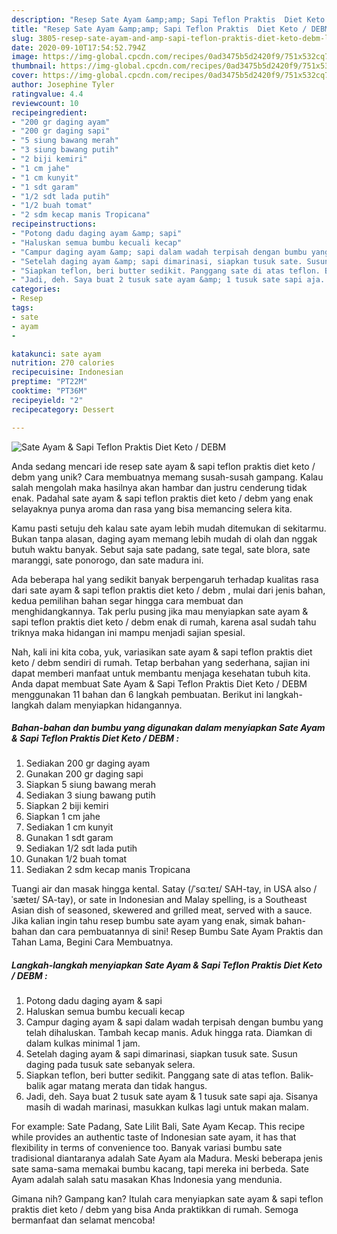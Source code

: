 ```yaml
---
description: "Resep Sate Ayam &amp;amp; Sapi Teflon Praktis  Diet Keto / DEBM , Lezat"
title: "Resep Sate Ayam &amp;amp; Sapi Teflon Praktis  Diet Keto / DEBM , Lezat"
slug: 3805-resep-sate-ayam-and-amp-sapi-teflon-praktis-diet-keto-debm-lezat
date: 2020-09-10T17:54:52.794Z
image: https://img-global.cpcdn.com/recipes/0ad3475b5d2420f9/751x532cq70/sate-ayam-sapi-teflon-praktis-diet-keto-debm-foto-resep-utama.jpg
thumbnail: https://img-global.cpcdn.com/recipes/0ad3475b5d2420f9/751x532cq70/sate-ayam-sapi-teflon-praktis-diet-keto-debm-foto-resep-utama.jpg
cover: https://img-global.cpcdn.com/recipes/0ad3475b5d2420f9/751x532cq70/sate-ayam-sapi-teflon-praktis-diet-keto-debm-foto-resep-utama.jpg
author: Josephine Tyler
ratingvalue: 4.4
reviewcount: 10
recipeingredient:
- "200 gr daging ayam"
- "200 gr daging sapi"
- "5 siung bawang merah"
- "3 siung bawang putih"
- "2 biji kemiri"
- "1 cm jahe"
- "1 cm kunyit"
- "1 sdt garam"
- "1/2 sdt lada putih"
- "1/2 buah tomat"
- "2 sdm kecap manis Tropicana"
recipeinstructions:
- "Potong dadu daging ayam &amp; sapi"
- "Haluskan semua bumbu kecuali kecap"
- "Campur daging ayam &amp; sapi dalam wadah terpisah dengan bumbu yang telah dihaluskan. Tambah kecap manis. Aduk hingga rata. Diamkan di dalam kulkas minimal 1 jam."
- "Setelah daging ayam &amp; sapi dimarinasi, siapkan tusuk sate. Susun daging pada tusuk sate sebanyak selera."
- "Siapkan teflon, beri butter sedikit. Panggang sate di atas teflon. Balik-balik agar matang merata dan tidak hangus."
- "Jadi, deh. Saya buat 2 tusuk sate ayam &amp; 1 tusuk sate sapi aja. Sisanya masih di wadah marinasi, masukkan kulkas lagi untuk makan malam."
categories:
- Resep
tags:
- sate
- ayam
- 

katakunci: sate ayam  
nutrition: 270 calories
recipecuisine: Indonesian
preptime: "PT22M"
cooktime: "PT36M"
recipeyield: "2"
recipecategory: Dessert

---
```



![Sate Ayam &amp; Sapi Teflon Praktis  Diet Keto / DEBM ](https://img-global.cpcdn.com/recipes/0ad3475b5d2420f9/751x532cq70/sate-ayam-sapi-teflon-praktis-diet-keto-debm-foto-resep-utama.jpg)

Anda sedang mencari ide resep sate ayam &amp; sapi teflon praktis  diet keto / debm  yang unik? Cara membuatnya memang susah-susah gampang. Kalau salah mengolah maka hasilnya akan hambar dan justru cenderung tidak enak. Padahal sate ayam &amp; sapi teflon praktis  diet keto / debm  yang enak selayaknya punya aroma dan rasa yang bisa memancing selera kita.

Kamu pasti setuju deh kalau sate ayam lebih mudah ditemukan di sekitarmu. Bukan tanpa alasan, daging ayam memang lebih mudah di olah dan nggak butuh waktu banyak. Sebut saja sate padang, sate tegal, sate blora, sate maranggi, sate ponorogo, dan sate madura ini.

Ada beberapa hal yang sedikit banyak berpengaruh terhadap kualitas rasa dari sate ayam &amp; sapi teflon praktis  diet keto / debm , mulai dari jenis bahan, kedua pemilihan bahan segar hingga cara membuat dan menghidangkannya. Tak perlu pusing jika mau menyiapkan sate ayam &amp; sapi teflon praktis  diet keto / debm  enak di rumah, karena asal sudah tahu triknya maka hidangan ini mampu menjadi sajian spesial.


Nah, kali ini kita coba, yuk, variasikan sate ayam &amp; sapi teflon praktis  diet keto / debm  sendiri di rumah. Tetap berbahan yang sederhana, sajian ini dapat memberi manfaat untuk membantu menjaga kesehatan tubuh kita. Anda dapat membuat Sate Ayam &amp; Sapi Teflon Praktis  Diet Keto / DEBM  menggunakan 11 bahan dan 6 langkah pembuatan. Berikut ini langkah-langkah dalam menyiapkan hidangannya.

<!--inarticleads1-->

##### Bahan-bahan dan bumbu yang digunakan dalam menyiapkan Sate Ayam &amp; Sapi Teflon Praktis  Diet Keto / DEBM :

1. Sediakan 200 gr daging ayam
1. Gunakan 200 gr daging sapi
1. Siapkan 5 siung bawang merah
1. Sediakan 3 siung bawang putih
1. Siapkan 2 biji kemiri
1. Siapkan 1 cm jahe
1. Sediakan 1 cm kunyit
1. Gunakan 1 sdt garam
1. Sediakan 1/2 sdt lada putih
1. Gunakan 1/2 buah tomat
1. Sediakan 2 sdm kecap manis Tropicana


Tuangi air dan masak hingga kental. Satay (/ˈsɑːteɪ/ SAH-tay, in USA also /ˈsæteɪ/ SA-tay), or sate in Indonesian and Malay spelling, is a Southeast Asian dish of seasoned, skewered and grilled meat, served with a sauce. Jika kalian ingin tahu resep bumbu sate ayam yang enak, simak bahan-bahan dan cara pembuatannya di sini! Resep Bumbu Sate Ayam Praktis dan Tahan Lama, Begini Cara Membuatnya. 

<!--inarticleads2-->

##### Langkah-langkah menyiapkan Sate Ayam &amp; Sapi Teflon Praktis  Diet Keto / DEBM :

1. Potong dadu daging ayam &amp; sapi
1. Haluskan semua bumbu kecuali kecap
1. Campur daging ayam &amp; sapi dalam wadah terpisah dengan bumbu yang telah dihaluskan. Tambah kecap manis. Aduk hingga rata. Diamkan di dalam kulkas minimal 1 jam.
1. Setelah daging ayam &amp; sapi dimarinasi, siapkan tusuk sate. Susun daging pada tusuk sate sebanyak selera.
1. Siapkan teflon, beri butter sedikit. Panggang sate di atas teflon. Balik-balik agar matang merata dan tidak hangus.
1. Jadi, deh. Saya buat 2 tusuk sate ayam &amp; 1 tusuk sate sapi aja. Sisanya masih di wadah marinasi, masukkan kulkas lagi untuk makan malam.


For example: Sate Padang, Sate Lilit Bali, Sate Ayam Kecap. This recipe while provides an authentic taste of Indonesian sate ayam, it has that flexibility in terms of convenience too. Banyak variasi bumbu sate tradisional diantaranya adalah Sate Ayam ala Madura. Meski beberapa jenis sate sama-sama memakai bumbu kacang, tapi mereka ini berbeda. Sate Ayam adalah salah satu masakan Khas Indonesia yang mendunia. 

Gimana nih? Gampang kan? Itulah cara menyiapkan sate ayam &amp; sapi teflon praktis  diet keto / debm  yang bisa Anda praktikkan di rumah. Semoga bermanfaat dan selamat mencoba!
